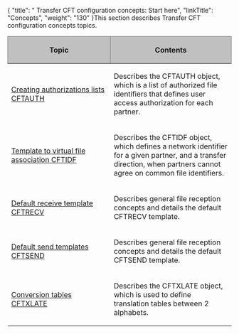 {
    "title": " Transfer CFT configuration concepts: Start here",
    "linkTitle": "Concepts",
    "weight": "130"
}This section describes <span class="mc-variable axway_variables.Component_Short_Name variable">Transfer CFT</span> configuration concepts topics.

<table>
         
         
         
   
   <thead>
      <tr>
<th class="BodyE-Column1-Body1" data-bgcolor="#C0C0C0" style="width: 45.851%; padding-right: 10px; padding-left: 10px; background-color: #c0c0c0; border-left-color: #808080; border-left-style: Inset; border-top-color: #808080; border-top-style: Inset; border-right-color: #808080; border-right-style: Inset; border-bottom-color: #808080; border-bottom-style: Inset; border-left-width: 1px; border-top-width: 1px; border-right-width: 1px; border-bottom-width: 1px" width="45.851%"><p>Topic</p>         </th>
<th class="BodyD-Column1-Body1" data-bgcolor="#C0C0C0" style="width: 54.149%; padding-right: 10px; padding-left: 10px; background-color: #c0c0c0; border-left-color: #808080; border-left-style: Inset; border-top-color: #808080; border-top-style: Inset; border-right-color: #808080; border-right-style: Inset; border-bottom-color: #808080; border-bottom-style: Inset; border-left-width: 1px; border-top-width: 1px; border-right-width: 1px; border-bottom-width: 1px" width="54.149%"><p>Contents</p>         </th>
      </tr>
   </thead>
   <tbody>
      <tr>
         <td><p><a href="authorization_list_concepts">Creating authorizations
lists CFTAUTH</a></p>         </td>
         <td><p>Describes the CFTAUTH object, which is a list of authorized
file identifiers that defines user access authorization for each partner.</p>         </td>
      </tr>
      <tr>
         <td><p><a href="network_file_identifier_concepts">Template
to virtual file association CFTIDF</a></p>         </td>
         <td><p>Describes the CFTIDF
object, which defines a network identifier for a given partner, and a
transfer direction, when partners cannot agree on common file identifiers.</p>         </td>
      </tr>
      <tr>
         <td><p><a href="default_receive_template_concepts">Default
receive template CFTRECV</a></p>         </td>
         <td><p>Describes general file reception concepts and details the
default CFTRECV template.</p>         </td>
      </tr>
      <tr>
         <td><p><a href="default_send_template_concepts">Default send
templates CFTSEND</a></p>         </td>
         <td><p>Describes general file reception concepts and details the
default CFTSEND template.</p>         </td>
      </tr>
      <tr>
         <td><p><a href="translation_table_concepts">Conversion tables
CFTXLATE</a></p>         </td>
         <td><p>Describes the CFTXLATE object, which is used to define
translation tables between 2 alphabets.</p>         </td>
      </tr>
   </tbody>
</table>
